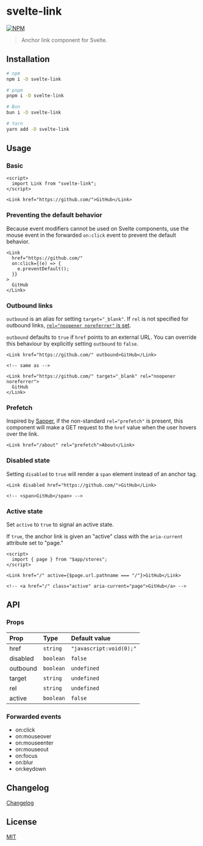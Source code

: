 # svelte-link

[![NPM][npm]][npm-url]

<!-- REPO_URL -->

> Anchor link component for Svelte.

<!-- TOC -->

## Installation

```bash
# npm
npm i -D svelte-link

# pnpm
pnpm i -D svelte-link

# Bun
bun i -D svelte-link

# Yarn
yarn add -D svelte-link
```

## Usage

### Basic

```svelte
<script>
  import Link from "svelte-link";
</script>

<Link href="https://github.com/">GitHub</Link>
```

### Preventing the default behavior

Because event modifiers cannot be used on Svelte components, use the mouse event in the forwarded `on:click` event to prevent the default behavior.

```svelte
<Link
  href="https://github.com/"
  on:click={(e) => {
    e.preventDefault();
  }}
>
  GitHub
</Link>
```

### Outbound links

`outbound` is an alias for setting `target="_blank"`. If `rel` is not specified for outbound links, [`rel="noopener noreferrer"` is set](https://developers.google.com/web/tools/lighthouse/audits/noopener).

`outbound` defaults to `true` if `href` points to an external URL. You can override this behaviour by explicitly setting `outbound` to `false`.

```svelte
<Link href="https://github.com/" outbound>GitHub</Link>

<!-- same as -->

<Link href="https://github.com/" target="_blank" rel="noopener noreferrer">
  GitHub
</Link>
```

### Prefetch

Inspired by [Sapper](https://sapper.svelte.dev/docs#prefetch_href), if the non-standard `rel="prefetch"` is present, this component will make a GET request to the `href` value when the user hovers over the link.

```svelte
<Link href="/about" rel="prefetch">About</Link>
```

### Disabled state

Setting `disabled` to `true` will render a `span` element instead of an anchor tag.

```svelte
<Link disabled href="https://github.com/">GitHub</Link>

<!-- <span>GitHub</span> -->
```

### Active state

Set `active` to `true` to signal an active state.

If `true`, the anchor link is given an "active" class with the `aria-current` attribute set to "page."

```svelte no-eval
<script>
  import { page } from "$app/stores";
</script>

<Link href="/" active={$page.url.pathname === "/"}>GitHub</Link>

<!-- <a href="/" class="active" aria-current="page">GitHub</a> -->
```

## API

### Props

| Prop     | Type      | Default value           |
| :------- | :-------- | :---------------------- |
| href     | `string`  | `"javascript:void(0);"` |
| disabled | `boolean` | `false`                 |
| outbound | `boolean` | `undefined`             |
| target   | `string`  | `undefined`             |
| rel      | `string`  | `undefined`             |
| active   | `boolean` | `false`                 |

### Forwarded events

- on:click
- on:mouseover
- on:mouseenter
- on:mouseout
- on:focus
- on:blur
- on:keydown

## Changelog

[Changelog](CHANGELOG.md)

## License

[MIT](LICENSE)

[npm]: https://img.shields.io/npm/v/svelte-link?style=for-the-badge&color=%23ff3e00
[npm-url]: https://npmjs.com/package/svelte-link
